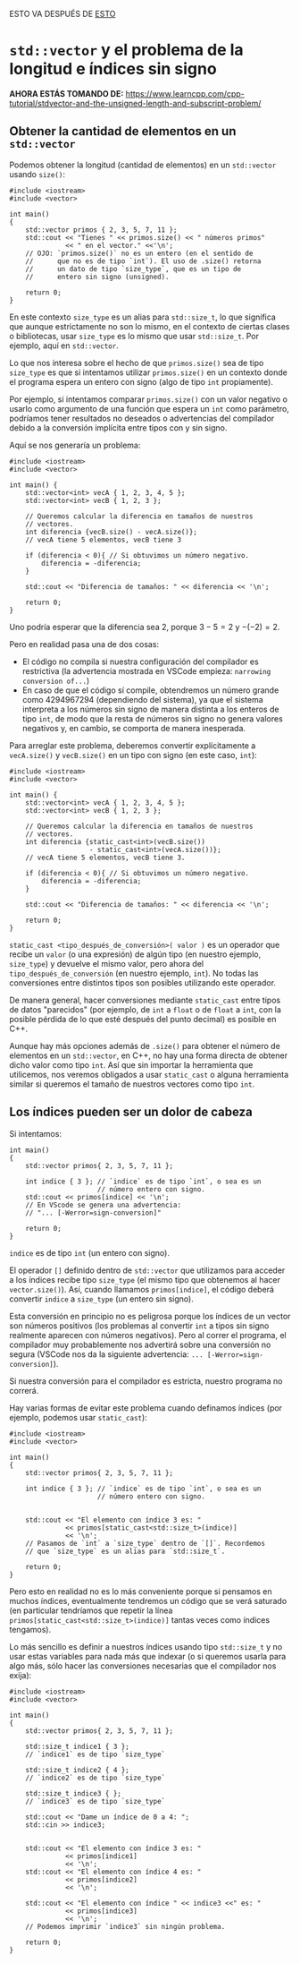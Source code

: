 ESTO VA DESPUÉS DE [ESTO](1.0_Intro_a_stdvector.md)


# `std::vector` y el problema de la longitud e índices sin signo

**AHORA ESTÁS TOMANDO DE:** https://www.learncpp.com/cpp-tutorial/stdvector-and-the-unsigned-length-and-subscript-problem/

## Obtener la cantidad de elementos en un `std::vector`

Podemos obtener la longitud (cantidad de elementos) en un `std::vector` usando `size()`:
```
#include <iostream>
#include <vector>

int main()
{
    std::vector primos { 2, 3, 5, 7, 11 };
    std::cout << "Tienes " << primos.size() << " números primos"
              << " en el vector." <<'\n'; 
    // OJO: `primos.size()` no es un entero (en el sentido de 
    //      que no es de tipo `int`). El uso de .size() retorna
    //      un dato de tipo `size_type`, que es un tipo de 
    //      entero sin signo (unsigned).        
    
    return 0;
}
```

En este contexto `size_type` es un alias para `std::size_t`, lo que significa que aunque estrictamente no son lo mismo, en el contexto de ciertas clases o bibliotecas, usar `size_type` es lo mismo que usar `std::size_t`. Por ejemplo, aquí en `std::vector`.

Lo que nos interesa sobre el hecho de que `primos.size()` sea de tipo `size_type` es que si intentamos utilizar `primos.size()` en un contexto donde el programa espera un entero con signo (algo de tipo `int` propiamente).  

Por ejemplo, si intentamos comparar `primos.size()` con un valor negativo o usarlo como argumento de una función que espera un `int` como parámetro, podríamos tener resultados no deseados o advertencias del compilador debido a la conversión implícita entre tipos con y sin signo.

Aquí se nos generaría un problema:
```
#include <iostream>
#include <vector>

int main() {
    std::vector<int> vecA { 1, 2, 3, 4, 5 };
    std::vector<int> vecB { 1, 2, 3 };

    // Queremos calcular la diferencia en tamaños de nuestros
    // vectores.
    int diferencia {vecB.size() - vecA.size()}; 
    // vecA tiene 5 elementos, vecB tiene 3

    if (diferencia < 0){ // Si obtuvimos un número negativo.
        diferencia = -diferencia;
    }
    
    std::cout << "Diferencia de tamaños: " << diferencia << '\n';

    return 0;
}
```

Uno podría esperar que la diferencia sea $2$, porque $3 - 5 = 2$ y $-(-2) = 2$.

Pero en realidad pasa una de dos cosas:
* El código no compila si nuestra configuración del compilador es restrictiva (la advertencia mostrada en VSCode empieza: `narrowing conversion of...`)
* En caso de que el código sí compile, obtendremos un número grande como 4294967294 (dependiendo del sistema), ya que el sistema interpreta a los números sin signo de manera distinta a los enteros de tipo `int`, de modo que la resta de números sin signo no genera valores negativos y, en cambio, se comporta de manera inesperada. 

Para arreglar este problema, deberemos convertir explícitamente a `vecA.size()` y `vecB.size()` en un tipo con signo (en este caso, `int`):

```
#include <iostream>
#include <vector>

int main() {
    std::vector<int> vecA { 1, 2, 3, 4, 5 };
    std::vector<int> vecB { 1, 2, 3 };

    // Queremos calcular la diferencia en tamaños de nuestros
    // vectores.
    int diferencia {static_cast<int>(vecB.size())  
                    - static_cast<int>(vecA.size())}; 
    // vecA tiene 5 elementos, vecB tiene 3.

    if (diferencia < 0){ // Si obtuvimos un número negativo.
        diferencia = -diferencia;
    }
    
    std::cout << "Diferencia de tamaños: " << diferencia << '\n';

    return 0;
}
```
`static_cast <tipo_después_de_conversión>( valor )` es un operador que recibe un `valor` (o una expresión) de algún tipo (en nuestro ejemplo, `size_type`) y devuelve el mismo valor, pero ahora del `tipo_después_de_conversión` (en nuestro ejemplo, `int`). No todas las conversiones entre distintos tipos son posibles utilizando este operador.

De manera general, hacer conversiones mediante `static_cast` entre tipos de datos "parecidos" (por ejemplo, de `int` a `float` o de `float` a `int`, con la posible pérdida de lo que esté después del punto decimal) es posible en C++.

Aunque hay más opciones además de `.size()` para obtener el número de elementos en un `std::vector`, en C++, no hay una forma directa de obtener dicho valor como tipo `int`. Así que sin importar la herramienta que utilicemos, nos veremos obligados a usar `static_cast` o alguna herramienta similar si queremos el tamaño de nuestros vectores como tipo `int`.

## Los índices pueden ser un dolor de cabeza

Si intentamos:
```
int main()
{
    std::vector primos{ 2, 3, 5, 7, 11 };

    int indice { 3 }; // `indice` es de tipo `int`, o sea es un
                      // número entero con signo.
    std::cout << primos[indice] << '\n'; 
    // En VScode se genera una advertencia: 
    // "... [-Werror=sign-conversion]"

    return 0;
}
```

`indice` es de tipo `int` (un entero con signo).

El operador `[]` definido dentro de `std::vector` que utilizamos para acceder a los índices recibe tipo `size_type` (el mismo tipo que obtenemos al hacer `vector.size()`). Así, cuando llamamos `primos[indice]`, el código deberá convertir `indice` a `size_type` (un entero sin signo).

Esta conversión en principio no es peligrosa porque los índices de un vector son números positivos (los problemas al convertir `int` a tipos sin signo realmente aparecen con números negativos). Pero al correr el programa, el compilador muy probablemente nos advertirá sobre una conversión no segura (VSCode nos da la siguiente advertencia: `... [-Werror=sign-conversion]`).

Si nuestra conversión para el compilador es estricta, nuestro programa no correrá.

Hay varias formas de evitar este problema cuando definamos índices (por ejemplo, podemos usar `static_cast`):
```
#include <iostream>
#include <vector>

int main()
{
    std::vector primos{ 2, 3, 5, 7, 11 };

    int indice { 3 }; // `indice` es de tipo `int`, o sea es un
                      // número entero con signo.

    
    std::cout << "El elemento con índice 3 es: " 
              << primos[static_cast<std::size_t>(indice)] 
              << '\n'; 
    // Pasamos de `int` a `size_type` dentro de `[]`. Recordemos
    // que `size_type` es un alias para `std::size_t`. 

    return 0;
}
```
Pero esto en realidad no es lo más conveniente porque si pensamos en muchos índices, eventualmente tendremos un código que se verá saturado (en particular tendríamos que repetir la línea `primos[static_cast<std::size_t>(indice)]` tantas veces como índices tengamos). 

Lo más sencillo es definir a nuestros índices usando tipo `std::size_t` y no usar estas variables para nada más que indexar (o si queremos usarla para algo más, sólo hacer las conversiones necesarias que el compilador nos exija):
```
#include <iostream>
#include <vector>

int main()
{
    std::vector primos{ 2, 3, 5, 7, 11 };

    std::size_t indice1 { 3 }; 
    // `indice1` es de tipo `size_type`

    std::size_t indice2 { 4 }; 
    // `indice2` es de tipo `size_type`

    std::size_t indice3 { }; 
    // `indice3` es de tipo `size_type`

    std::cout << "Dame un índice de 0 a 4: ";
    std::cin >> indice3;

    
    std::cout << "El elemento con índice 3 es: " 
              << primos[indice1] 
              << '\n'; 
    std::cout << "El elemento con índice 4 es: " 
              << primos[indice2] 
              << '\n';

    std::cout << "El elemento con índice " << indice3 <<" es: " 
              << primos[indice3] 
              << '\n';
    // Podemos imprimir `indice3` sin ningún problema.    

    return 0;
}
```

